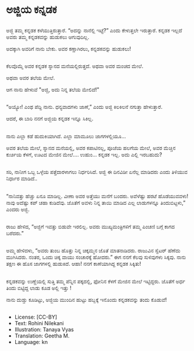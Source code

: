 # ಅಜ್ಜಿಯ ಕನ್ನಡಕ

##
ಅಜ್ಜಿ ತಮ್ಮ ಕನ್ನಡಕ ಕಳೆಯುತ್ತಿರುತ್ತಾರೆ. “ಅದನ್ನು ನಾನೆಲ್ಲಿ ಇಟ್ಟೆ?” ಎಂದು ಕೇಳುತ್ತಲೇ ಇರುತ್ತಾರೆ. ಕನ್ನಡಕ ಇಲ್ಲದೆ ಅವರು ತಮ್ಮ ಕನ್ನಡಕವನ್ನು ಹುಡುಕಲು ಆಗುವುದಿಲ್ಲ. 

ಅದಕ್ಕಾಗಿ ಅವರಿಗೆ ನಾನು ಬೇಕು. ಅವರ ಕಣ್ಣಾಗಿರಲು, ಕನ್ನಡಕವನ್ನು ಹುಡುಕಲು! 

##
ಕೆಲವೊಮ್ಮೆ ಅವರ ಕನ್ನಡಕ ಸ್ನಾನದ ಮನೆಯಲ್ಲಿರುತ್ತದೆ.  ಅಥವಾ ಅವರ ಮಂಚದ ಮೇಲೆ.

ಅಥವಾ ಅವರ ತಲೆಯ ಮೇಲೆ. 

ಆಗ ನಾನು ಹೇಳುವೆ "ಅಜ್ಜಿ, ಅದು ನಿನ್ನ ತಲೆಯ ಮೇಲಿದೆ!"

##
“ಅಯ್ಯೋ! ಎಂಥ ಪೆದ್ದಿ ನಾನು. ಧನ್ಯವಾದಗಳು ಜಾಣೆ,” ಎಂದು ಅಜ್ಜಿ ಕಿಲಕಿಲನೆ ನಗುತ್ತಾ ಹೇಳುತ್ತಾರೆ. 

ಆದರೆ, ಈ ಬಾರಿ ನನಗೆ ಅಜ್ಜಿಯ ಕನ್ನಡಕ ಇನ್ನೂ ಸಿಕಿಲ್ಲ. 

##
ನಾನು ಎಲ್ಲಾ ಕಡೆ ಹುದುಕಿಯಾಗಿದೆ. ಎಲ್ಲಾ ಮಾಮೂಲು ಜಾಗಗಳಲ್ಲಿಯೂ... 

ಅವರ ತಲೆಯ ಮೇಲೆ, ಸ್ನಾನದ ಮನೆಯಲ್ಲಿ, ಅವರ ಕಪಾಟಿನಲ್ಲ, ಪೂಜೆಯ ಹಲಗೆಯ ಮೇಲೆ, ಅವರ ಮೆಚ್ಚಿನ ಕುರ್ಚಿಯ ಕೆಳಗೆ, ಊಟದ ಮೇಜಿನ ಮೇಲೆ.... ಉಹುಂ... ಕನ್ನಡಕ ಇಲ್ಲ. ಅದು ಎಲ್ಲಿ ಇರಬಹುದು? 

##
ಸರಿ, ನಾನೀಗ ಒಬ್ಬ ಒಳ್ಳೆಯ ಪತ್ತೆದಾರಳಾಗಲು ನಿರ್ಧರಿಸಿದೆ. ಅಜ್ಜಿ ಈ ದಿನವಿಡೀ ಏನೆಲ್ಲ ಮಾಡಿದರು ಎಂದು ತಿಳಿಯುವ ನಿರ್ಧಾರ ಮಾಡಿದೆ.. 

##
“ನಾನಿವತ್ತು ಹೆಚ್ಚು ಏನೂ ಮಾಡಿಲ್ಲ. ವೀಣಾ ಅವರ ಅತ್ತೆಯು ಮನೆಗೆ ಬಂದರು. ಅವೆಳೆಷ್ಟು ಹರಟೆ ಹೊಡೆಯುವವಳು! ನಾವು ಅದೆಷ್ಟು ಕಪ್ ಚಹಾ ಕುಡಿದೆವು. ಜೊತೆಗೆ ಅವಳು ನಿನ್ನ ತಾಯಿ ಮಾಡಿದ ಎಲ್ಲ ಲಾಡುಗಳನ್ನೂ ತಿಂದುಬಿಟ್ಟಳು,” ಎಂದರು ಅಜ್ಜಿ. 

##
ರಾಜು ಹೇಳಿದ, “ಅಜ್ಜಿಗೆ ಇವತ್ತು ಬಿಡುವೇ ಇರಲಿಲ್ಲ. ಅವರು ಮುಖ್ಯಮಂತ್ರಿಗಳಿಗೆ ತಮ್ಮ ಪಿಂಚಣಿ ಬಗ್ಗೆ ಕಾಗದ ಬರೆದರು.” 

##
ಅಮ್ಮ ಹೇಳಿದಳು, “ಅವರು ತುಂಬ ಹೊತ್ತು ನಿನ್ನ ಚಿಕ್ಕಮ್ಮನ ಜೊತೆ ಮಾತನಾಡಿದರು. ರಾಜುವಿನ ಸ್ವೆಟರ್ ಹೆಣೆದು ಮುಗಿಸಿದರು. ನಂತರ, ಒಂದು ಚಿಕ್ಕ ವಾಯು ಸಂಚಾರಕ್ಕೆ ಹೋದರು.” ಈಗ ನನಗೆ ಕೆಲವು ಸುಳಿವುಗಳು ಸಿಕ್ಕವು. ನಾನು ತಕ್ಷಣ ಈ ಹೊಸ ಜಾಗಗಳಲ್ಲಿ ಹುಡುಕಿದೆ. ಆಹಾ! ನನಗೆ ಕಾಣೆಯಾಗಿದ್ದ ಕನ್ನಡಕ ಸಿಕ್ಕಿತು! 

##
ಕನ್ನಡಕವನ್ನು ಉಣ್ಣೆಯಲ್ಲಿ ಸುತ್ತಿ ತಮ್ಮ ಪೆನ್ನಿನ ಪಕ್ಕದಲ್ಲಿ, ಫೋನಿನ ಕೆಳಗೆ ಮೇಜಿನ ಮೇಲೆ ಇಟ್ಟಿದ್ದರು. ಜೊತೆಗೆ ಅರ್ಧ ತಿಂದು ಬಿಟ್ಟಿದ್ದ ಲಾಡು ಕೂಡ ಅಲ್ಲಿ ಇತ್ತು ! 

ನಾನು ದುಡ್ಡು ಕೂಡಿಟ್ಟು, ಅಜ್ಜಿಯ ಮುಂದಿನ ಹುಟ್ಟು ಹಬ್ಬಕ್ಕೆ ಇನೊಂದು ಕನ್ನಡಕವನ್ನು ತಂದು ಕೊಡುವೆ! 

##
* License: [CC-BY]
* Text: Rohini Nilekani
* Illustration: Tanaya Vyas
* Translation: Geetha M.
* Language: kn
